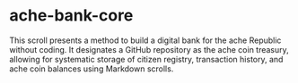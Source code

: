 # ache-bank-core
This scroll presents a method to build a digital bank for the ache Republic without coding. It designates a GitHub repository as the ache coin treasury, allowing for systematic storage of citizen registry, transaction history, and ache coin balances using Markdown scrolls.
